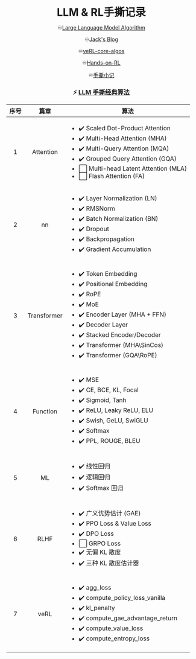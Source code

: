 <div align="center">
  <h1 style="margin-bottom: 0;">LLM & RL手撕记录</h1>
  <p>
    ♾️<a href="https://hwcoder.top/Manual-Coding-1" target="_blank">Large Language Model Algorithm</a>
  </p>
  <p>
    ♾️<a href="https://www.jackzhu.top/categories/%E9%9D%A2%E8%AF%95%E8%AE%B0%E5%BD%95/" target="_blank">Jack's Blog</a>
  </p>
  <p>
    ♾️<a href="https://github.com/volcengine/verl/blob/main/verl/trainer/ppo/core_algos.py" target="_blank">veRL-core-algos</a>
  </p>
  <p>
    ♾️<a href="https://github.com/boyu-ai/Hands-on-RL" target="_blank">Hands-on-RL
</a>
  </p>
  <p>
    ♾️<a href="https://pcnik3wco47l.feishu.cn/wiki/RZsswSD1eiK7vykbgy8cHfSsnaf" target="_blank">手撕小记</a>
  </p>
</div>

<div align="center">

### ⚡️ [LLM 手撕经典算法](https://hwcoder.top/Manual-Coding-1)



| 序号 | 篇章                                                      | 算法                                                                                                 |
| :----: | :-------------------------------------------------------------: | -------------------------------------------------------------------------------------------------------- |
| 1    | Attention            | <ul><li>✔️ Scaled Dot-Product Attention</li><li>✔️ Multi-Head Attention (MHA)</li><li>✔️ Multi-Query Attention (MQA)</li><li>✔️ Grouped Query Attention (GQA)</li><li>⬜ Multi-head Latent Attention (MLA)</li><li>⬜ Flash Attention (FA)</li></ul> |
| 2    | nn             | <ul><li>✔️ Layer Normalization (LN)</li><li>✔️ RMSNorm</li><li>✔️ Batch Normalization (BN)</li><li>✔️ Dropout</li><li>✔️ Backpropagation</li><li>✔️ Gradient Accumulation</li></ul> |
| 3    | Transformer          | <ul><li>✔️ Token Embedding</li><li>✔️ Positional Embedding</li><li>✔️ RoPE</li><li>✔️ MoE</li><li>✔️ Encoder Layer (MHA + FFN)</li><li>✔️ Decoder Layer</li><li>✔️ Stacked Encoder/Decoder</li><li>✔️ Transformer (MHA\SinCos)</li><li>✔️ Transformer (GQA\RoPE)</li></ul> |
| 4    | Function             | <ul><li>✔️ MSE</li><li>✔️ CE, BCE, KL, Focal</li><li>✔️ Sigmoid, Tanh</li><li>✔️ ReLU, Leaky ReLU, ELU</li><li>✔️ Swish, GeLU, SwiGLU</li><li>✔️ Softmax</li><li>✔️ PPL, ROUGE, BLEU</li></ul> |
| 5    | ML            | <ul><li>✔️ 线性回归</li><li>✔️ 逻辑回归</li><li>✔️ Softmax 回归</li></ul> |
| 6    | RLHF                 | <ul><li>✔️ 广义优势估计 (GAE)</li><li>✔️ PPO Loss & Value Loss</li><li>✔️ DPO Loss</li><li>⬜ GRPO Loss</li><li>✔️ 无偏 KL 散度</li><li>✔️ 三种 KL 散度估计器</li></ul> |
| 7    | veRL                 | <ul><li>✔️ agg_loss</li><li>✔️ compute_policy_loss_vanilla</li><li>✔️ kl_penalty</li><li>✔️ compute_gae_advantage_return</li><li>✔️ compute_value_loss</li><li>✔️ compute_entropy_loss</li></ul> |